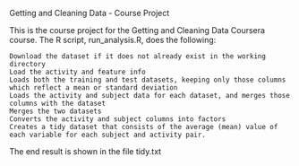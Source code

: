 Getting and Cleaning Data - Course Project

This is the course project for the Getting and Cleaning Data Coursera course. The R script, run_analysis.R, does the following:

    Download the dataset if it does not already exist in the working directory
    Load the activity and feature info
    Loads both the training and test datasets, keeping only those columns which reflect a mean or standard deviation
    Loads the activity and subject data for each dataset, and merges those columns with the dataset
    Merges the two datasets
    Converts the activity and subject columns into factors
    Creates a tidy dataset that consists of the average (mean) value of each variable for each subject and activity pair.

The end result is shown in the file tidy.txt
